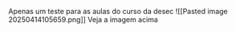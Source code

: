 Apenas um teste para as aulas do curso da desec
![[Pasted image 20250414105659.png]]
Veja a imagem acima